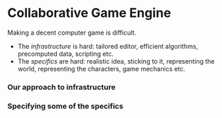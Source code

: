 # Collaborative Game Engine

Making a decent computer game is difficult.
- The _infrastructure_ is hard: tailored editor, efficient algorithms, precomputed data, scripting etc. 
- The _specifics_ are hard: realistic idea, sticking to it, representing the world, representing the characters, game mechanics etc.

### Our approach to infrastructure

### Specifying some of the specifics